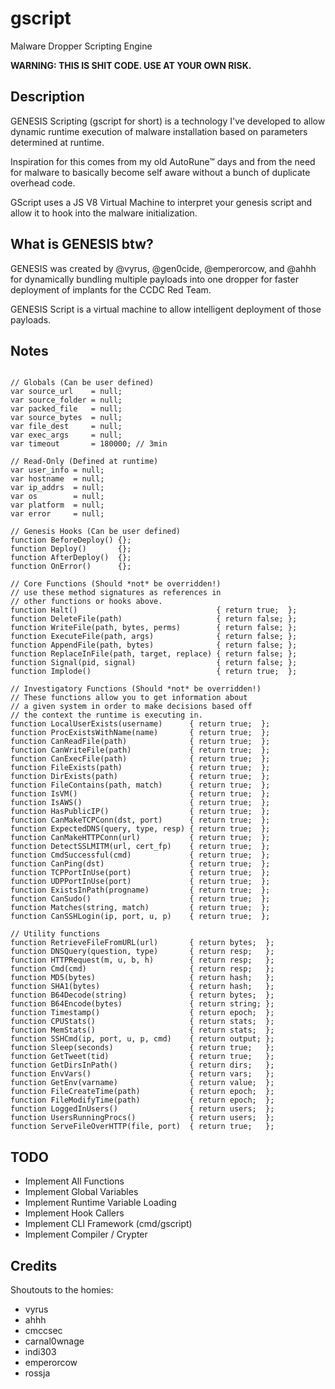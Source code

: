 # gscript

Malware Dropper Scripting Engine

**WARNING: THIS IS SHIT CODE. USE AT YOUR OWN RISK.**

## Description

GENESIS Scripting (gscript for short) is a technology I've developed to allow dynamic runtime execution of malware installation based on parameters determined at runtime.

Inspiration for this comes from my old AutoRune™ days and from the need for malware to basically become self aware without a bunch of duplicate overhead code.

GScript uses a JS V8 Virtual Machine to interpret your genesis script and allow it to hook into the malware initialization.

## What is GENESIS btw?

GENESIS was created by @vyrus, @gen0cide, @emperorcow, and @ahhh for dynamically bundling multiple payloads into one dropper for faster deployment of implants for the CCDC Red Team.

GENESIS Script is a virtual machine to allow intelligent deployment of those payloads.

## Notes
```

// Globals (Can be user defined)
var source_url    = null;
var source_folder = null;
var packed_file   = null;
var source_bytes  = null;
var file_dest     = null;
var exec_args     = null;
var timeout       = 180000; // 3min

// Read-Only (Defined at runtime)
var user_info = null;
var hostname  = null;
var ip_addrs  = null;
var os        = null;
var platform  = null;
var error     = null;

// Genesis Hooks (Can be user defined)
function BeforeDeploy() {};
function Deploy()       {};
function AfterDeploy()  {};
function OnError()      {};

// Core Functions (Should *not* be overridden!)
// use these method signatures as references in
// other functions or hooks above.
function Halt()                               { return true;  };
function DeleteFile(path)                     { return false; };
function WriteFile(path, bytes, perms)        { return false; };
function ExecuteFile(path, args)              { return false; };
function AppendFile(path, bytes)              { return false; };
function ReplaceInFile(path, target, replace) { return false; };
function Signal(pid, signal)                  { return false; };
function Implode()                            { return true;  };

// Investigatory Functions (Should *not* be overridden!)
// These functions allow you to get information about
// a given system in order to make decisions based off
// the context the runtime is executing in.
function LocalUserExists(username)      { return true;  };
function ProcExistsWithName(name)       { return true;  };
function CanReadFile(path)              { return true;  };
function CanWriteFile(path)             { return true;  };
function CanExecFile(path)              { return true;  };
function FileExists(path)               { return true;  };
function DirExists(path)                { return true;  };
function FileContains(path, match)      { return true;  };
function IsVM()                         { return true;  };
function IsAWS()                        { return true;  };
function HasPublicIP()                  { return true;  };
function CanMakeTCPConn(dst, port)      { return true;  };
function ExpectedDNS(query, type, resp) { return true;  };
function CanMakeHTTPConn(url)           { return true;  };
function DetectSSLMITM(url, cert_fp)    { return true;  };
function CmdSuccessful(cmd)             { return true;  };
function CanPing(dst)                   { return true;  };
function TCPPortInUse(port)             { return true;  };
function UDPPortInUse(port)             { return true;  };
function ExistsInPath(progname)         { return true;  };
function CanSudo()                      { return true;  };
function Matches(string, match)         { return true;  };
function CanSSHLogin(ip, port, u, p)    { return true;  };

// Utility functions
function RetrieveFileFromURL(url)       { return bytes;  };
function DNSQuery(question, type)       { return resp;   };
function HTTPRequest(m, u, b, h)        { return resp;   };
function Cmd(cmd)                       { return resp;   };
function MD5(bytes)                     { return hash;   };
function SHA1(bytes)                    { return hash;   };
function B64Decode(string)              { return bytes;  };
function B64Encode(bytes)               { return string; };
function Timestamp()                    { return epoch;  };
function CPUStats()                     { return stats;  };
function MemStats()                     { return stats;  };
function SSHCmd(ip, port, u, p, cmd)    { return output; };
function Sleep(seconds)                 { return true;   };
function GetTweet(tid)                  { return true;   };
function GetDirsInPath()                { return dirs;   };
function EnvVars()                      { return vars;   };
function GetEnv(varname)                { return value;  };
function FileCreateTime(path)           { return epoch;  };
function FileModifyTime(path)           { return epoch;  };
function LoggedInUsers()                { return users;  };
function UsersRunningProcs()            { return users;  };
function ServeFileOverHTTP(file, port)  { return true;   };

```

## TODO

 * Implement All Functions
 * Implement Global Variables
 * Implement Runtime Variable Loading
 * Implement Hook Callers
 * Implement CLI Framework (cmd/gscript)
 * Implement Compiler / Crypter

## Credits

Shoutouts to the homies:

 * vyrus
 * ahhh
 * cmccsec
 * carnal0wnage
 * indi303
 * emperorcow
 * rossja

